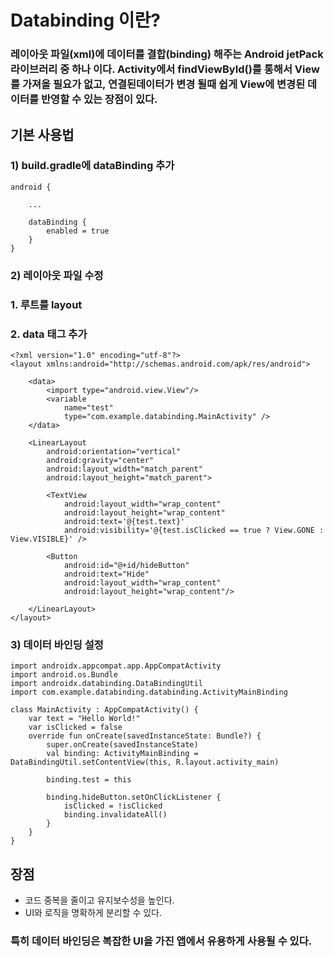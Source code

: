 # Databinding 이란?
### 레이아웃 파일(xml)에 데이터를 결합(binding) 해주는 Android jetPack 라이브러리 중 하나 이다. Activity에서 findViewById()를 통해서 View를 가져올 필요가 없고, 연결된데이터가 변경 될때 쉽게 View에 변경된 데이터를 반영할 수 있는 장점이 있다.
## 기본 사용법
### 1) build.gradle에 dataBinding 추가
```
android {

    ...
 
    dataBinding {
        enabled = true
    }
}
```
### 2) 레이아웃 파일 수정
### 1. 루트를 layout
### 2. data 태그 추가
```
<?xml version="1.0" encoding="utf-8"?>
<layout xmlns:android="http://schemas.android.com/apk/res/android">

    <data>
        <import type="android.view.View"/>
        <variable
            name="test"
            type="com.example.databinding.MainActivity" />
    </data>

    <LinearLayout
        android:orientation="vertical"
        android:gravity="center"
        android:layout_width="match_parent"
        android:layout_height="match_parent">

        <TextView
            android:layout_width="wrap_content"
            android:layout_height="wrap_content"
            android:text='@{test.text}'
            android:visibility='@{test.isClicked == true ? View.GONE : View.VISIBLE}' />

        <Button
            android:id="@+id/hideButton"
            android:text="Hide"
            android:layout_width="wrap_content"
            android:layout_height="wrap_content"/>

    </LinearLayout>
</layout>
```
### 3) 데이터 바인딩 설정
```
import androidx.appcompat.app.AppCompatActivity
import android.os.Bundle
import androidx.databinding.DataBindingUtil
import com.example.databinding.databinding.ActivityMainBinding

class MainActivity : AppCompatActivity() {
    var text = "Hello World!"
    var isClicked = false
    override fun onCreate(savedInstanceState: Bundle?) {
        super.onCreate(savedInstanceState)
        val binding: ActivityMainBinding = DataBindingUtil.setContentView(this, R.layout.activity_main)

        binding.test = this

        binding.hideButton.setOnClickListener {
            isClicked = !isClicked
            binding.invalidateAll()
        }
    }
}
```
## 장점 
+ 코드 중복을 줄이고 유지보수성을 높인다.
+ UI와 로직을 명확하게 분리할 수 있다.

### 특히 데이터 바인딩은 복잡한 UI을 가진 앱에서 유용하게 사용될 수 있다.
